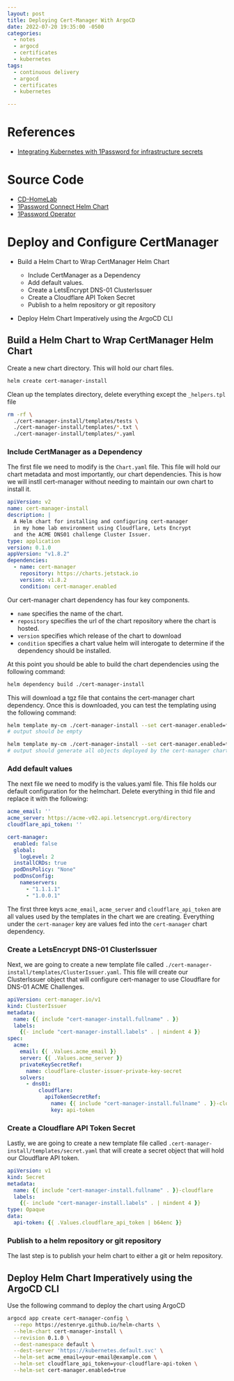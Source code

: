 ```yaml
---
layout: post
title: Deploying Cert-Manager With ArgoCD
date: 2022-07-20 19:35:00 -0500
categories:
  - notes
  - argocd
  - certificates
  - kubernetes
tags:
  - continuous delivery
  - argocd
  - certificates
  - kubernetes

---
```


# References

- [Integrating Kubernetes with 1Password for infrastructure secrets](https://blog.bennycornelissen.nl/post/onepassword-on-kubernetes/)

# Source Code

- [CD-HomeLab](https://github.com/estenrye/cd-homelab)
- [1Password Connect Helm Chart](https://github.com/1Password/connect-helm-charts)
- [1Password Operator](https://github.com/1Password/onepassword-operator)

# Deploy and Configure CertManager

- Build a Helm Chart to Wrap CertManager Helm Chart
  - Include CertManager as a Dependency
  - Add default values.
  - Create a LetsEncrypt DNS-01 ClusterIssuer
  - Create a Cloudflare API Token Secret
  - Publish to a helm repository or git repository
  
- Deploy Helm Chart Imperatively using the ArgoCD CLI
  
## Build a Helm Chart to Wrap CertManager Helm Chart

Create a new chart directory.   This will hold our chart files.

```bash
helm create cert-manager-install
```

Clean up the templates directory, delete everything except the
`_helpers.tpl` file

```bash
rm -rf \
  ./cert-manager-install/templates/tests \
  ./cert-manager-install/templates/*.txt \
  ./cert-manager-install/templates/*.yaml
```

### Include CertManager as a Dependency

The first file we need to modify is the `Chart.yaml` file.
This file will hold our chart metadata and most importantly,
our chart dependencies.  This is how we will instll cert-manager
without needing to maintain our own chart to install it.

```yaml
apiVersion: v2
name: cert-manager-install
description: |
  A Helm chart for installing and configuring cert-manager
  in my home lab environment using Cloudflare, Lets Encrypt
  and the ACME DNS01 challenge Cluster Issuer.
type: application
version: 0.1.0
appVersion: "v1.8.2"
dependencies:
  - name: cert-manager
    repository: https://charts.jetstack.io
    version: v1.8.2
    condition: cert-manager.enabled
```

Our cert-manager chart dependency has four key components.

- `name` specifies the name of the chart.
- `repository` specifies the url of the chart repository where the chart is hosted.
- `version` specifies which release of the chart to download
- `condition` specifies a chart value helm will interogate to determine if the
  dependency should be installed.

At this point you should be able to build the chart dependencies using the following command:

```bash
helm dependency build ./cert-manager-install
```

This will download a tgz file that contains the cert-manager chart dependency.  Once this is
downloaded, you can test the templating using the following command:

```bash
helm template my-cm ./cert-manager-install --set cert-manager.enabled=false
# output should be empty

helm template my-cm ./cert-manager-install --set cert-manager.enabled=true
# output should generate all objects deployed by the cert-manager chart dependency.
```

### Add default values

The next file we need to modify is the values.yaml file.  This file holds our default
configuration for the helmchart.  Delete everything in thid file and replace it with the
following:

```yaml
acme_email: ''
acme_server: https://acme-v02.api.letsencrypt.org/directory
cloudflare_api_token: ''

cert-manager:
  enabled: false
  global:
    logLevel: 2
  installCRDs: true
  podDnsPolicy: "None"
  podDnsConfig:
    nameservers:
      - "1.1.1.1"
      - "1.0.0.1"
```

The first three keys `acme_email`, `acme_server` and `cloudflare_api_token` are
all values used by the templates in the chart we are creating.  Everything under
the `cert-manager` key are values fed into the `cert-manager` chart dependency.

### Create a LetsEncrypt DNS-01 ClusterIssuer

Next, we are going to create a new template file called
`./cert-manager-install/templates/ClusterIssuer.yaml`.  This file will create our
ClusterIssuer object that will configure cert-manager to use Cloudflare for DNS-01
ACME Challenges.

```yaml
apiVersion: cert-manager.io/v1
kind: ClusterIssuer
metadata:
  name: {{ include "cert-manager-install.fullname" . }}
  labels:
    {{- include "cert-manager-install.labels" . | nindent 4 }}
spec:
  acme:
    email: {{ .Values.acme_email }}
    server: {{ .Values.acme_server }}
    privateKeySecretRef:
      name: cloudflare-cluster-issuer-private-key-secret
    solvers:
      - dns01:
          cloudflare:
            apiTokenSecretRef:
              name: {{ include "cert-manager-install.fullname" . }}-cloudflare
              key: api-token
```

### Create a Cloudflare API Token Secret

Lastly, we are going to create a new template file called
`.cert-manager-install/templates/secret.yaml` that will create a secret object that
will hold our Cloudflare API token.

```yaml
apiVersion: v1
kind: Secret
metadata:
  name: {{ include "cert-manager-install.fullname" . }}-cloudflare
  labels:
    {{- include "cert-manager-install.labels" . | nindent 4 }}
type: Opaque
data:
  api-token: {{ .Values.cloudflare_api_token | b64enc }}
```

### Publish to a helm repository or git repository

The last step is to publish your helm chart to either a git or helm repository.

## Deploy Helm Chart Imperatively using the ArgoCD CLI

Use the following command to deploy the chart using ArgoCD

```bash
argocd app create cert-manager-config \
  --repo https://estenrye.github.io/helm-charts \
  --helm-chart cert-manager-install \
  --revision 0.1.0 \
  --dest-namespace default \
  --dest-server 'https://kubernetes.default.svc' \
  --helm-set acme_email=your-email@example.com \
  --helm-set cloudflare_api_token=your-cloudflare-api-token \
  --helm-set cert-manager.enabled=true
```